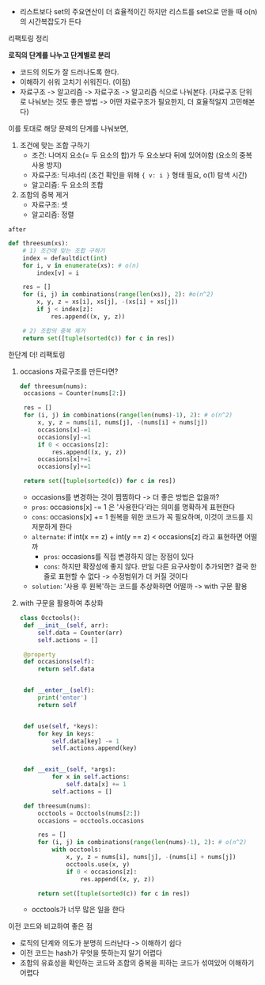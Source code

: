 - 리스트보다 set의 주요연산이 더 효율적이긴 하지만 리스트를 set으로 만들 때 o(n)의 시간복잡도가 든다

리팩토링 정리

**로직의 단계를 나누고 단계별로 분리**

- 코드의 의도가 잘 드러나도록 한다.
- 이해하기 쉬워 고치기 쉬워진다. (이점)
- 자료구조 -> 알고리즘 -> 자료구조 -> 알고리즘 식으로 나눠본다. (자료구조 단위로 나눠보는 것도 좋은 방법 -> 어떤 자료구조가 필요한지, 더 효율적일지 고민해본다)

이를 토대로 해당 문제의 단계를 나눠보면,

1. 조건에 맞는 조합 구하기
   - 조건: 나머지 요소(= 두 요소의 합)가 두 요소보다 뒤에 있어야함 (요소의 중복 사용 방지)
   - 자료구조: 딕셔너리 (조건 확인을 위해 `{ v: i }` 형태 필요, o(1) 탐색 시간)
   - 알고리즘: 두 요소의 조합
2. 조합의 중복 제거
   - 자료구조: 셋
   - 알고리즘: 정렬

`after`

```py
def threesum(xs):
    # 1) 조건에 맞는 조합 구하기
    index = defaultdict(int)
    for i, v in enumerate(xs): # o(n)
        index[v] = i

    res = []
    for (i, j) in combinations(range(len(xs)), 2): #o(n^2)
        x, y, z = xs[i], xs[j], -(xs[i] + xs[j])
        if j < index[z]:
            res.append((x, y, z))

    # 2) 조합의 중복 제거
    return set([tuple(sorted(c)) for c in res])
```

한단계 더! 리팩토링

1. occasions 자료구조를 만든다면?

   ```py
   def threesum(nums):
    occasions = Counter(nums[2:])

    res = []
    for (i, j) in combinations(range(len(nums)-1), 2): # o(n^2)
        x, y, z = nums[i], nums[j], -(nums[i] + nums[j])
        occasions[x]-=1
        occasions[y]-=1
        if 0 < occasions[z]:
            res.append((x, y, z))
        occasions[x]+=1
        occasions[y]+=1

    return set([tuple(sorted(c)) for c in res])
   ```

   - occasions를 변경하는 것이 찜찜하다 -> 더 좋은 방법은 없을까?
   - `pros`: occasions[x] -= 1 은 '사용한다'라는 의미를 명확하게 표현한다
   - `cons`: occasions[x] += 1 원복을 위한 코드가 꼭 필요하며, 이것이 코드를 지저분하게 한다
   - `alternate`: if int(x == z) + int(y == z) < occasions[z] 라고 표현하면 어떨까
     - `pros`: occasions를 직접 변경하지 않는 장점이 있다
     - `cons`: 하지만 확장성에 좋지 않다. 만일 다른 요구사항이 추가되면? 결국 한 줄로 표현할 수 없다 -> 수정범위가 더 커질 것이다
   - `solution`: '사용 후 원복'하는 코드를 추상화하면 어떨까 -> with 구문 활용

2. with 구문을 활용하여 추상화

   ```py
   class Occtools():
    def __init__(self, arr):
        self.data = Counter(arr)
        self.actions = []

    @property
    def occasions(self):
        return self.data


    def __enter__(self):
        print('enter')
        return self


    def use(self, *keys):
        for key in keys:
            self.data[key] -= 1
            self.actions.append(key)


    def __exit__(self, *args):
            for x in self.actions:
                self.data[x] += 1
            self.actions = []

    def threesum(nums):
        occtools = Occtools(nums[2:])
        occasions = occtools.occasions

        res = []
        for (i, j) in combinations(range(len(nums)-1), 2): # o(n^2)
            with occtools:
                x, y, z = nums[i], nums[j], -(nums[i] + nums[j])
                occtools.use(x, y)
                if 0 < occasions[z]:
                    res.append((x, y, z))

        return set([tuple(sorted(c)) for c in res])

   ```

   - occtools가 너무 많은 일을 한다

이전 코드와 비교하여 좋은 점

- 로직의 단계와 의도가 분명히 드러난다 -> 이해하기 쉽다
- 이전 코드는 hash가 무엇을 뜻하는지 알기 어렵다
- 조합의 유효성을 확인하는 코드와 조합의 중복을 피하는 코드가 섞여있어 이해하기 어렵다

```

```
